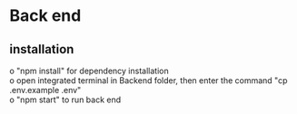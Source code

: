 # Back end

## installation

o "npm install" for dependency installation<br />
o open integrated terminal in Backend folder, then enter the command "cp .env.example .env"<br />
o "npm start" to run back end <br />
